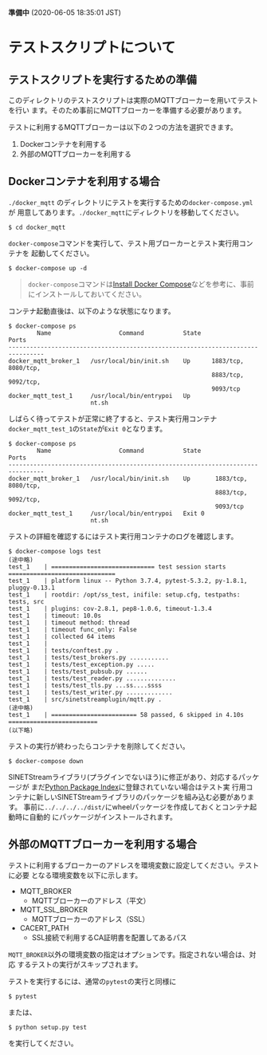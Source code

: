 <!--
Copyright (C) 2020 National Institute of Informatics

Licensed to the Apache Software Foundation (ASF) under one
or more contributor license agreements.  See the NOTICE file
distributed with this work for additional information
regarding copyright ownership.  The ASF licenses this file
to you under the Apache License, Version 2.0 (the
"License"); you may not use this file except in compliance
with the License.  You may obtain a copy of the License at

  http://www.apache.org/licenses/LICENSE-2.0

Unless required by applicable law or agreed to in writing,
software distributed under the License is distributed on an
"AS IS" BASIS, WITHOUT WARRANTIES OR CONDITIONS OF ANY
KIND, either express or implied.  See the License for the
specific language governing permissions and limitations
under the License.
--->

**準備中** (2020-06-05 18:35:01 JST)

# テストスクリプトについて

## テストスクリプトを実行するための準備

このディレクトリのテストスクリプトは実際のMQTTブローカーを用いてテストを行い
ます。そのため事前にMQTTブローカーを準備する必要があります。

テストに利用するMQTTブローカーは以下の２つの方法を選択できます。

1. Dockerコンテナを利用する
1. 外部のMQTTブローカーを利用する

## Dockerコンテナを利用する場合

`./docker_mqtt` のディレクトリにテストを実行するための`docker-compose.yml`が
用意してあります。`./docker_mqtt`にディレクトリを移動してください。

```
$ cd docker_mqtt
```

`docker-compose`コマンドを実行して、テスト用ブローカーとテスト実行用コンテナを
起動してください。

```
$ docker-compose up -d
```

> `docker-compose`コマンドは[Install Docker Compose](https://docs.docker.com/compose/install/)などを参考に、事前にインストールしておいてください。

コンテナ起動直後は、以下のような状態になります。


```
$ docker-compose ps
        Name                   Command           State            Ports
--------------------------------------------------------------------------------
docker_mqtt_broker_1   /usr/local/bin/init.sh    Up      1883/tcp, 8080/tcp,
                                                         8883/tcp, 9092/tcp,
                                                         9093/tcp
docker_mqtt_test_1     /usr/local/bin/entrypoi   Up
                       nt.sh

```

しばらく待ってテストが正常に終了すると、テスト実行用コンテナ
`docker_mqtt_test_1`の`State`が`Exit 0`となります。

```
$ docker-compose ps
        Name                   Command           State            Ports
--------------------------------------------------------------------------------
docker_mqtt_broker_1   /usr/local/bin/init.sh    Up       1883/tcp, 8080/tcp,
                                                          8883/tcp, 9092/tcp,
                                                          9093/tcp
docker_mqtt_test_1     /usr/local/bin/entrypoi   Exit 0
                       nt.sh
```

テストの詳細を確認するにはテスト実行用コンテナのログを確認します。

```
$ docker-compose logs test
(途中略)
test_1    | ============================= test session starts ==============================
test_1    | platform linux -- Python 3.7.4, pytest-5.3.2, py-1.8.1, pluggy-0.13.1
test_1    | rootdir: /opt/ss_test, inifile: setup.cfg, testpaths: tests, src
test_1    | plugins: cov-2.8.1, pep8-1.0.6, timeout-1.3.4
test_1    | timeout: 10.0s
test_1    | timeout method: thread
test_1    | timeout func_only: False
test_1    | collected 64 items
test_1    |
test_1    | tests/conftest.py .
test_1    | tests/test_brokers.py ...........
test_1    | tests/test_exception.py .....
test_1    | tests/test_pubsub.py ......
test_1    | tests/test_reader.py ..............
test_1    | tests/test_tls.py ...ss....ssss
test_1    | tests/test_writer.py .............
test_1    | src/sinetstreamplugin/mqtt.py .
(途中略)
test_1    | ======================== 58 passed, 6 skipped in 4.10s =========================
(以下略)
```

テストの実行が終わったらコンテナを削除してください。

```
$ docker-compose down
```

SINETStreamライブラリ(プラグインでないほう)に修正があり、対応するパッケージが
まだ[Python Package Index](https://pypi.org/)に登録されていない場合はテスト実
行用コンテナに新しいSINETStreamライブラリのパッケージを組み込む必要があります。
事前に`../../../../dist/`にwheelパッケージを作成しておくとコンテナ起動時に自動的
にパッケージがインストールされます。

## 外部のMQTTブローカーを利用する場合

テストに利用するブローカーのアドレスを環境変数に設定してください。テストに必要
となる環境変数を以下に示します。

* MQTT_BROKER
    * MQTTブローカーのアドレス（平文）
* MQTT_SSL_BROKER
    * MQTTブローカーのアドレス（SSL）
* CACERT_PATH
    * SSL接続で利用するCA証明書を配置してあるパス

`MQTT_BROKER`以外の環境変数の指定はオプションです。指定されない場合は、対応
するテストの実行がスキップされます。

テストを実行するには、通常の`pytest`の実行と同様に

```
$ pytest
```

または、

```
$ python setup.py test
```

を実行してください。
